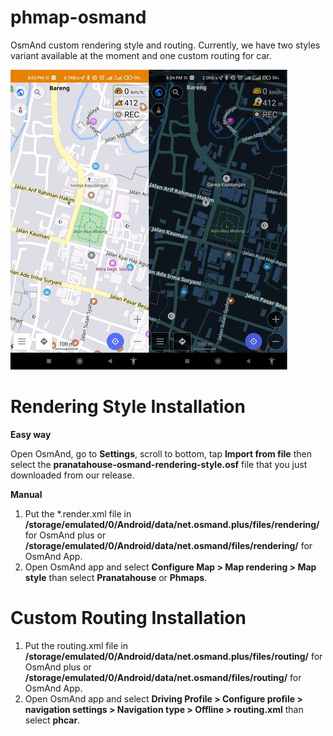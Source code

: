 # phmap-osmand

OsmAnd custom rendering style and routing. Currently, we have two styles variant available at the moment and one custom routing for car.

![pranatahouse](screenshots.jpg)

# Rendering Style Installation

**Easy way**

Open OsmAnd, go to **Settings**, scroll to bottom, tap **Import from file** then select the **pranatahouse-osmand-rendering-style.osf** file that you just downloaded from our release.

**Manual**

1. Put the *.render.xml file in **/storage/emulated/0/Android/data/net.osmand.plus/files/rendering/** for OsmAnd plus or **/storage/emulated/0/Android/data/net.osmand/files/rendering/** for OsmAnd App.
2. Open OsmAnd app and select **Configure Map > Map rendering > Map style** than select **Pranatahouse** or **Phmaps**.

# Custom Routing Installation

1. Put the routing.xml file in **/storage/emulated/0/Android/data/net.osmand.plus/files/routing/** for OsmAnd plus or **/storage/emulated/0/Android/data/net.osmand/files/routing/** for OsmAnd App.
2. Open OsmAnd app and select **Driving Profile > Configure profile > navigation settings > Navigation type > Offline > routing.xml** than select **phcar**.
